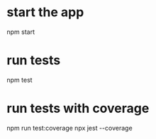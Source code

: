 # start the app
npm start

# run tests
npm test

# run tests with coverage
npm run test:coverage
npx jest --coverage